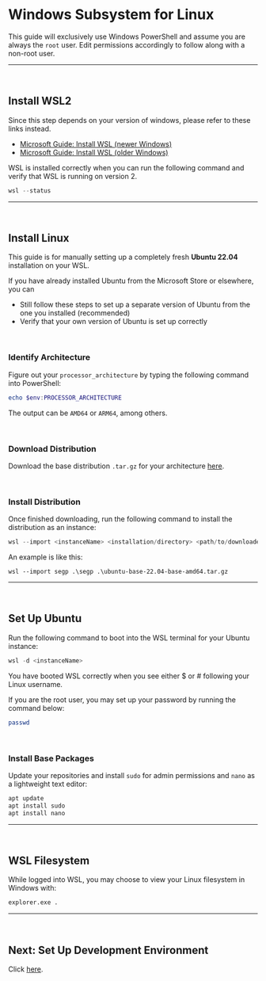 # Windows Subsystem for Linux

This guide will exclusively use Windows PowerShell and assume you are always the `root` user. Edit permissions accordingly to follow along with a non-root user.

---

<br>

## Install WSL2

Since this step depends on your version of windows, please refer to these links instead.

- [Microsoft Guide: Install WSL (newer Windows)](https://learn.microsoft.com/en-us/windows/wsl/install)
- [Microsoft Guide: Install WSL (older Windows)](https://learn.microsoft.com/en-us/windows/wsl/install-manual)

WSL is installed correctly when you can run the following command and verify that WSL is running on version 2.

```powershell
wsl --status
```

---

<br>

## Install Linux

This guide is for manually setting up a completely fresh **Ubuntu 22.04** installation on your WSL.

If you have already installed Ubuntu from the Microsoft Store or elsewhere, you can

- Still follow these steps to set up a separate version of Ubuntu from the one you installed (recommended)
- Verify that your own version of Ubuntu is set up correctly

<br>

### Identify Architecture

Figure out your `processor_architecture` by typing the following command into PowerShell:

```powershell
echo $env:PROCESSOR_ARCHITECTURE
```

The output can be `AMD64` or `ARM64`, among others.

<br>

### Download Distribution

Download the base distribution `.tar.gz` for your architecture [here](http://cdimage.ubuntu.com/ubuntu-base/releases/22.04/release/).

<br>

### Install Distribution

Once finished downloading, run the following command to install the distribution as an instance:

```powershell
wsl --import <instanceName> <installation/directory> <path/to/downloaded/tar>
```

An example is like this:

```
wsl --import segp .\segp .\ubuntu-base-22.04-base-amd64.tar.gz
```

---

<br>

## Set Up Ubuntu

Run the following command to boot into the WSL terminal for your Ubuntu instance:

```powershell
wsl -d <instanceName>
```

You have booted WSL correctly when you see either $ or # following your Linux username.

If you are the root user, you may set up your password by running the command below:

```bash
passwd
```

<br>

### Install Base Packages

Update your repositories and install `sudo` for admin permissions and `nano` as a lightweight text editor:

```bash
apt update
apt install sudo
apt install nano
```

---

<br>

## WSL Filesystem

While logged into WSL, you may choose to view your Linux filesystem in Windows with:

```bash
explorer.exe .
```

---

<br>

## Next: Set Up Development Environment

Click [here](/docs/dev.md).
